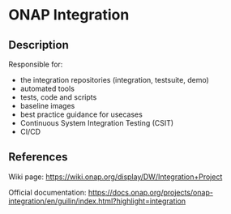 # ONAP Integration

## Description

Responsible for:
- the integration repositories (integration, testsuite, demo)
- automated tools
- tests, code and scripts
- baseline images
- best practice guidance for usecases 
- Continuous System Integration Testing (CSIT)
- CI/CD

## References

Wiki page:  <https://wiki.onap.org/display/DW/Integration+Project> 

Official documentation: <https://docs.onap.org/projects/onap-integration/en/guilin/index.html?highlight=integration>
